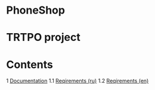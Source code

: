 # PhoneShop
# TRTPO project

# Contents
1 [Documentation](https://github.com/s1ovak/PhoneShop/tree/master/ProjectDocumentation)
  1.1 [Reqirements (ru)](https://github.com/s1ovak/PhoneShop/blob/master/ProjectDocumentation/SoftwareRequirmentsSpecification%20(ru).md)
  1.2 [Reqirements (en)](https://github.com/s1ovak/PhoneShop/blob/master/ProjectDocumentation/SoftwareRequirmentsSpecification%20(en).md)
